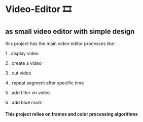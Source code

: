 # Video-Editor :film_strip:
## as small video editor with simple design

this project has the main video editor processes like :

1 . display video 

2 . create a video

3 . cut video 

4 . repeat segment after specific time 

5 . add filter on video 

6 . add blue mark 


####  This project relies on frames  and color processing algorithms   


